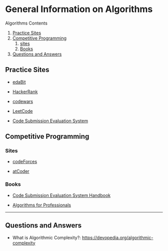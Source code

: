 # **General Information on Algorithms**

Algorithms Contents

1. [Practice Sites](#sites)
2. [Competitive Programming](#compProgram)
    1. [sites](#compSites)
    2. [Books](#compBooks)
3. [Questions and Answers](#qNa)

## **Practice Sites** <a name="sites"></a>

* [edaBit](https://edabit.com/)

* [HackerRank](https://www.hackerrank.com/)

* [codewars](https://www.codewars.com/)

* [LeetCode](https://leetcode.com/problemset/algorithms/)

* [Code Submission Evaluation System](https://cses.fi/)

## **Competitive Programming** <a name="compProgram"></a>

### **Sites** <a name="compSites"></a>

* [codeForces](https://codeforces.com/)

* [atCoder](https://atcoder.jp/)

### **Books** <a name="compBooks"></a>

* [Code Submission Evaluation System Handbook](https://cses.fi/book/book.pdf)

* [Algorithms for Professionals](https://books.goalkicker.com/AlgorithmsBook/)

---

## **Questions and Answers** <a name="qNa"></a>

* What is Algorithmic Complexity?:
<https://devopedia.org/algorithmic-complexity>
